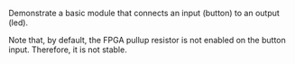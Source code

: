 Demonstrate a basic module that connects an input (button) to an output (led).

Note that, by default, the FPGA pullup resistor is not enabled on the button input.
Therefore, it is not stable.

